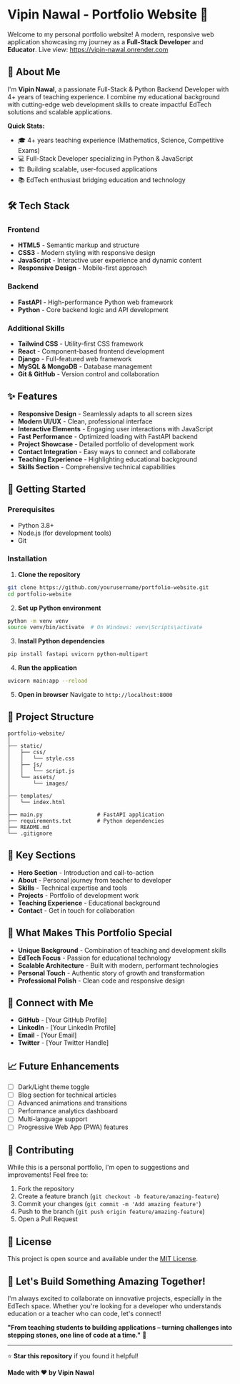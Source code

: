 # Vipin Nawal - Portfolio Website 🚀

Welcome to my personal portfolio website! A modern, responsive web application showcasing my journey as a **Full-Stack Developer** and **Educator**.
Live view: https://vipin-nawal.onrender.com

## 🌟 About Me

I'm **Vipin Nawal**, a passionate Full-Stack & Python Backend Developer with 4+ years of teaching experience. I combine my educational background with cutting-edge web development skills to create impactful EdTech solutions and scalable applications.

**Quick Stats:**
- 🎓 4+ years teaching experience (Mathematics, Science, Competitive Exams)
- 💻 Full-Stack Developer specializing in Python & JavaScript
- 🏗️ Building scalable, user-focused applications
- 📚 EdTech enthusiast bridging education and technology

## 🛠️ Tech Stack

### Frontend
- **HTML5** - Semantic markup and structure
- **CSS3** - Modern styling with responsive design
- **JavaScript** - Interactive user experience and dynamic content
- **Responsive Design** - Mobile-first approach

### Backend
- **FastAPI** - High-performance Python web framework
- **Python** - Core backend logic and API development

### Additional Skills
- **Tailwind CSS** - Utility-first CSS framework
- **React** - Component-based frontend development
- **Django** - Full-featured web framework
- **MySQL & MongoDB** - Database management
- **Git & GitHub** - Version control and collaboration

## ✨ Features

- **Responsive Design** - Seamlessly adapts to all screen sizes
- **Modern UI/UX** - Clean, professional interface
- **Interactive Elements** - Engaging user interactions with JavaScript
- **Fast Performance** - Optimized loading with FastAPI backend
- **Project Showcase** - Detailed portfolio of development work
- **Contact Integration** - Easy ways to connect and collaborate
- **Teaching Experience** - Highlighting educational background
- **Skills Section** - Comprehensive technical capabilities

## 🚀 Getting Started

### Prerequisites
- Python 3.8+
- Node.js (for development tools)
- Git

### Installation

1. **Clone the repository**
```bash
git clone https://github.com/yourusername/portfolio-website.git
cd portfolio-website
```

2. **Set up Python environment**
```bash
python -m venv venv
source venv/bin/activate  # On Windows: venv\Scripts\activate
```

3. **Install Python dependencies**
```bash
pip install fastapi uvicorn python-multipart
```

4. **Run the application**
```bash
uvicorn main:app --reload
```

5. **Open in browser**
Navigate to `http://localhost:8000`

## 📁 Project Structure

```
portfolio-website/
│
├── static/
│   ├── css/
│   │   └── style.css
│   ├── js/
│   │   └── script.js
│   └── assets/
│       └── images/
│
├── templates/
│   └── index.html
│
├── main.py                 # FastAPI application
├── requirements.txt        # Python dependencies
├── README.md
└── .gitignore
```

## 🎯 Key Sections

- **Hero Section** - Introduction and call-to-action
- **About** - Personal journey from teacher to developer
- **Skills** - Technical expertise and tools
- **Projects** - Portfolio of development work
- **Teaching Experience** - Educational background
- **Contact** - Get in touch for collaboration

## 🌱 What Makes This Portfolio Special

- **Unique Background** - Combination of teaching and development skills
- **EdTech Focus** - Passion for educational technology
- **Scalable Architecture** - Built with modern, performant technologies
- **Personal Touch** - Authentic story of growth and transformation
- **Professional Polish** - Clean code and responsive design

## 🔗 Connect with Me

- **GitHub** - [Your GitHub Profile]
- **LinkedIn** - [Your LinkedIn Profile]
- **Email** - [Your Email]
- **Twitter** - [Your Twitter Handle]

## 📈 Future Enhancements

- [ ] Dark/Light theme toggle
- [ ] Blog section for technical articles
- [ ] Advanced animations and transitions
- [ ] Performance analytics dashboard
- [ ] Multi-language support
- [ ] Progressive Web App (PWA) features

## 🤝 Contributing

While this is a personal portfolio, I'm open to suggestions and improvements! Feel free to:

1. Fork the repository
2. Create a feature branch (`git checkout -b feature/amazing-feature`)
3. Commit your changes (`git commit -m 'Add amazing feature'`)
4. Push to the branch (`git push origin feature/amazing-feature`)
5. Open a Pull Request

## 📝 License

This project is open source and available under the [MIT License](LICENSE).

## 💬 Let's Build Something Amazing Together!

I'm always excited to collaborate on innovative projects, especially in the EdTech space. Whether you're looking for a developer who understands education or a teacher who can code, let's connect!

**"From teaching students to building applications – turning challenges into stepping stones, one line of code at a time."** 💜

---

⭐ **Star this repository** if you found it helpful!

**Made with ❤️ by Vipin Nawal**
